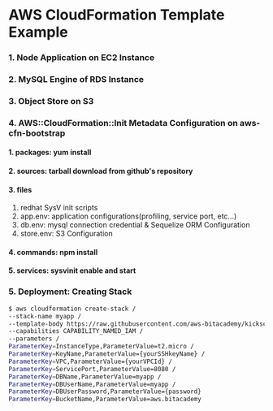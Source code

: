 # AWS CloudFormation Template Example

### 1. Node Application on EC2 Instance

### 2. MySQL Engine of RDS Instance

### 3. Object Store on S3 

### 4. AWS::CloudFormation::Init Metadata Configuration on aws-cfn-bootstrap
#### 1. packages: yum install
#### 2. sources: tarball download from github's repository
#### 3. files
1. redhat SysV init scripts
2. app.env: application configurations(profiling, service port, etc...)
3. db.env: mysql connection credential & Sequelize ORM Configuration
4. store.env: S3 Configuration
#### 4. commands: npm install
#### 5. services: sysvinit enable and start

### 5. Deployment: Creating Stack
```bash
$ aws cloudformation create-stack /
--stack-name myapp /
--template-body https://raw.githubusercontent.com/aws-bitacademy/kickscar/master/ch06/02/ex02.json /
--capabilities CAPABILITY_NAMED_IAM /
--parameters /
ParameterKey=InstanceType,ParameterValue=t2.micro /
ParameterKey=KeyName,ParameterValue={yourSSHkeyName} /
ParameterKey=VPC,ParameterValue={yourVPCId} /
ParameterKey=ServicePort,ParameterValue=8080 / 
ParameterKey=DBName,ParameterValue=myapp / 
ParameterKey=DBUserName,ParameterValue=myapp /
ParameterKey=DBUserPassword,ParameterValue={password}
ParameterKey=BucketName,ParameterValue=aws.bitacademy
```